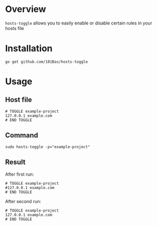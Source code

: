 # Overview

`hosts-toggle` allows you to easily enable or disable certain rules in your hosts file

# Installation
`go get github.com/101Bas/hosts-toggle`

# Usage

## Host file

```
# TOGGLE example-project
127.0.0.1 example.com
# END TOGGLE
```

## Command

```
sudo hosts-toggle -p="example-project"
```

## Result

After first run:

```
# TOGGLE example-project
#127.0.0.1 example.com
# END TOGGLE
```

After second run:

```
# TOGGLE example-project
127.0.0.1 example.com
# END TOGGLE
```

